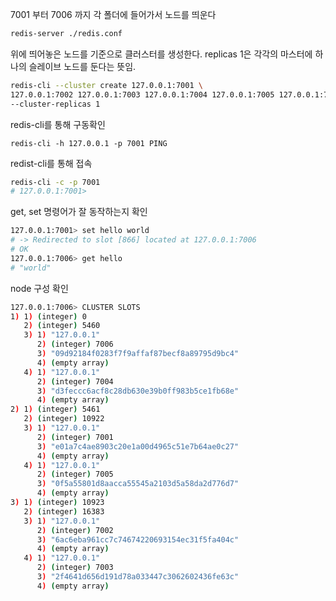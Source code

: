 
7001 부터 7006 까지 각 폴더에 들어가서 노드를 띄운다
```bash
redis-server ./redis.conf
```

위에 띄어놓은 노드를 기준으로 클러스터를 생성한다. replicas 1은 각각의 마스터에 하나의 슬레이브 노드를 둔다는 뜻임.
```bash
redis-cli --cluster create 127.0.0.1:7001 \
127.0.0.1:7002 127.0.0.1:7003 127.0.0.1:7004 127.0.0.1:7005 127.0.0.1:7006 \
--cluster-replicas 1
```

redis-cli를 통해 구동확인
```
redis-cli -h 127.0.0.1 -p 7001 PING
```

redist-cli를 통해 접속 
```bash
redis-cli -c -p 7001
# 127.0.0.1:7001>
```

get, set 명령어가 잘 동작하는지 확인
```bash
127.0.0.1:7001> set hello world
# -> Redirected to slot [866] located at 127.0.0.1:7006
# OK
127.0.0.1:7006> get hello
# "world"
```

node 구성 확인
```bash
127.0.0.1:7006> CLUSTER SLOTS
1) 1) (integer) 0
   2) (integer) 5460
   3) 1) "127.0.0.1"
      2) (integer) 7006
      3) "09d92184f0283f7f9affaf87becf8a89795d9bc4"
      4) (empty array)
   4) 1) "127.0.0.1"
      2) (integer) 7004
      3) "d3feccc6acf8c28db630e39b0ff983b5ce1fb68e"
      4) (empty array)
2) 1) (integer) 5461
   2) (integer) 10922
   3) 1) "127.0.0.1"
      2) (integer) 7001
      3) "e01a7c4ae8903c20e1a00d4965c51e7b64ae0c27"
      4) (empty array)
   4) 1) "127.0.0.1"
      2) (integer) 7005
      3) "0f5a55801d8aacca55545a2103d5a58da2d776d7"
      4) (empty array)
3) 1) (integer) 10923
   2) (integer) 16383
   3) 1) "127.0.0.1"
      2) (integer) 7002
      3) "6ac6eba961cc7c74674220693154ec31f5fa404c"
      4) (empty array)
   4) 1) "127.0.0.1"
      2) (integer) 7003
      3) "2f4641d656d191d78a033447c3062602436fe63c"
      4) (empty array)

```
